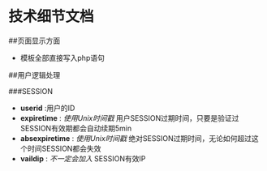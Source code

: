 # 技术细节文档

##页面显示方面

* 模板全部直接写入php语句

##用户逻辑处理

###SESSION

* **userid** :用户的ID
* **expiretime** : _使用Unix时间戳_ 用户SESSION过期时间，只要是验证过SESSION有效期都会自动续期5min
* **absexpiretime** : _使用Unix时间戳_ 绝对SESSION过期时间，无论如何超过这个时间SESSION都会失效
* **vaildip** : _不一定会加入_ SESSION有效IP
